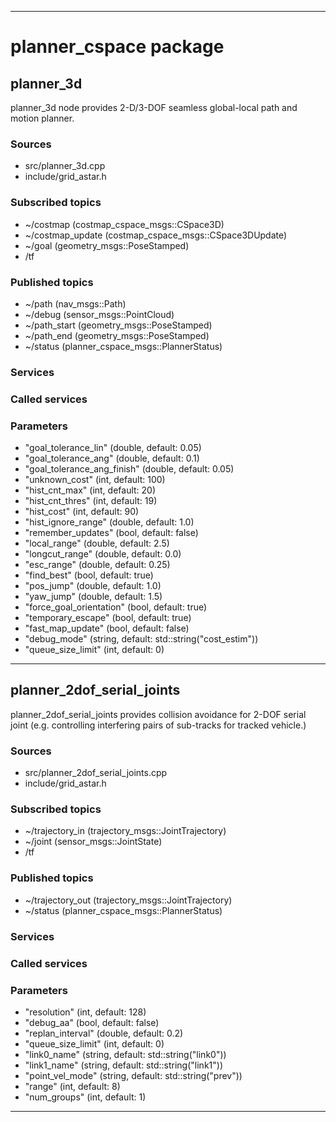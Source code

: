 ----
# planner_cspace package

## planner_3d

planner_3d node provides 2-D/3-DOF seamless global-local path and motion planner.

### Sources

* src/planner_3d.cpp
* include/grid_astar.h

### Subscribed topics

* ~/costmap (costmap_cspace_msgs::CSpace3D)
* ~/costmap_update (costmap_cspace_msgs::CSpace3DUpdate)
* ~/goal (geometry_msgs::PoseStamped)
* /tf

### Published topics

* ~/path (nav_msgs::Path)
* ~/debug (sensor_msgs::PointCloud)
* ~/path_start (geometry_msgs::PoseStamped)
* ~/path_end (geometry_msgs::PoseStamped)
* ~/status (planner_cspace_msgs::PlannerStatus)

### Services


### Called services


### Parameters

* "goal_tolerance_lin" (double, default: 0.05)
* "goal_tolerance_ang" (double, default: 0.1)
* "goal_tolerance_ang_finish" (double, default: 0.05)
* "unknown_cost" (int, default: 100)
* "hist_cnt_max" (int, default: 20)
* "hist_cnt_thres" (int, default: 19)
* "hist_cost" (int, default: 90)
* "hist_ignore_range" (double, default: 1.0)
* "remember_updates" (bool, default: false)
* "local_range" (double, default: 2.5)
* "longcut_range" (double, default: 0.0)
* "esc_range" (double, default: 0.25)
* "find_best" (bool, default: true)
* "pos_jump" (double, default: 1.0)
* "yaw_jump" (double, default: 1.5)
* "force_goal_orientation" (bool, default: true)
* "temporary_escape" (bool, default: true)
* "fast_map_update" (bool, default: false)
* "debug_mode" (string, default: std::string("cost_estim"))
* "queue_size_limit" (int, default: 0)

----

## planner_2dof_serial_joints

planner_2dof_serial_joints provides collision avoidance for 2-DOF serial joint (e.g. controlling interfering pairs of sub-tracks for tracked vehicle.)

### Sources

* src/planner_2dof_serial_joints.cpp
* include/grid_astar.h

### Subscribed topics

* ~/trajectory_in (trajectory_msgs::JointTrajectory)
* ~/joint (sensor_msgs::JointState)
* /tf

### Published topics

* ~/trajectory_out (trajectory_msgs::JointTrajectory)
* ~/status (planner_cspace_msgs::PlannerStatus)

### Services


### Called services


### Parameters

* "resolution" (int, default: 128)
* "debug_aa" (bool, default: false)
* "replan_interval" (double, default: 0.2)
* "queue_size_limit" (int, default: 0)
* "link0_name" (string, default: std::string("link0"))
* "link1_name" (string, default: std::string("link1"))
* "point_vel_mode" (string, default: std::string("prev"))
* "range" (int, default: 8)
* "num_groups" (int, default: 1)

----

